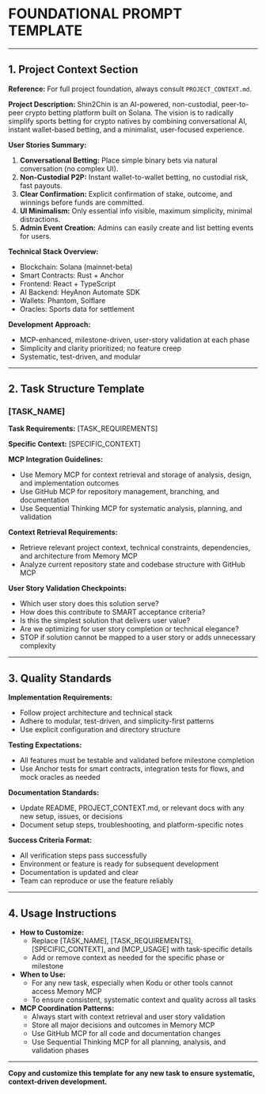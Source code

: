 # FOUNDATIONAL PROMPT TEMPLATE

---

## 1. Project Context Section

**Reference:** For full project foundation, always consult `PROJECT_CONTEXT.md`.

**Project Description:**
Shin2Chin is an AI-powered, non-custodial, peer-to-peer crypto betting platform built on Solana. The vision is to radically simplify sports betting for crypto natives by combining conversational AI, instant wallet-based betting, and a minimalist, user-focused experience.

**User Stories Summary:**
1. **Conversational Betting:** Place simple binary bets via natural conversation (no complex UI).
2. **Non-Custodial P2P:** Instant wallet-to-wallet betting, no custodial risk, fast payouts.
3. **Clear Confirmation:** Explicit confirmation of stake, outcome, and winnings before funds are committed.
4. **UI Minimalism:** Only essential info visible, maximum simplicity, minimal distractions.
5. **Admin Event Creation:** Admins can easily create and list betting events for users.

**Technical Stack Overview:**
- Blockchain: Solana (mainnet-beta)
- Smart Contracts: Rust + Anchor
- Frontend: React + TypeScript
- AI Backend: HeyAnon Automate SDK
- Wallets: Phantom, Solflare
- Oracles: Sports data for settlement

**Development Approach:**
- MCP-enhanced, milestone-driven, user-story validation at each phase
- Simplicity and clarity prioritized; no feature creep
- Systematic, test-driven, and modular

---

## 2. Task Structure Template

### [TASK_NAME]

**Task Requirements:**
[TASK_REQUIREMENTS]

**Specific Context:**
[SPECIFIC_CONTEXT]

**MCP Integration Guidelines:**
- Use Memory MCP for context retrieval and storage of analysis, design, and implementation outcomes
- Use GitHub MCP for repository management, branching, and documentation
- Use Sequential Thinking MCP for systematic analysis, planning, and validation

**Context Retrieval Requirements:**
- Retrieve relevant project context, technical constraints, dependencies, and architecture from Memory MCP
- Analyze current repository state and codebase structure with GitHub MCP

**User Story Validation Checkpoints:**
- Which user story does this solution serve?
- How does this contribute to SMART acceptance criteria?
- Is this the simplest solution that delivers user value?
- Are we optimizing for user story completion or technical elegance?
- STOP if solution cannot be mapped to a user story or adds unnecessary complexity

---

## 3. Quality Standards

**Implementation Requirements:**
- Follow project architecture and technical stack
- Adhere to modular, test-driven, and simplicity-first patterns
- Use explicit configuration and directory structure

**Testing Expectations:**
- All features must be testable and validated before milestone completion
- Use Anchor tests for smart contracts, integration tests for flows, and mock oracles as needed

**Documentation Standards:**
- Update README, PROJECT_CONTEXT.md, or relevant docs with any new setup, issues, or decisions
- Document setup steps, troubleshooting, and platform-specific notes

**Success Criteria Format:**
- All verification steps pass successfully
- Environment or feature is ready for subsequent development
- Documentation is updated and clear
- Team can reproduce or use the feature reliably

---

## 4. Usage Instructions

- **How to Customize:**
  - Replace [TASK_NAME], [TASK_REQUIREMENTS], [SPECIFIC_CONTEXT], and [MCP_USAGE] with task-specific details
  - Add or remove context as needed for the specific phase or milestone
- **When to Use:**
  - For any new task, especially when Kodu or other tools cannot access Memory MCP
  - To ensure consistent, systematic context and quality across all tasks
- **MCP Coordination Patterns:**
  - Always start with context retrieval and user story validation
  - Store all major decisions and outcomes in Memory MCP
  - Use GitHub MCP for all code and documentation changes
  - Use Sequential Thinking MCP for all planning, analysis, and validation phases

---

**Copy and customize this template for any new task to ensure systematic, context-driven development.** 
